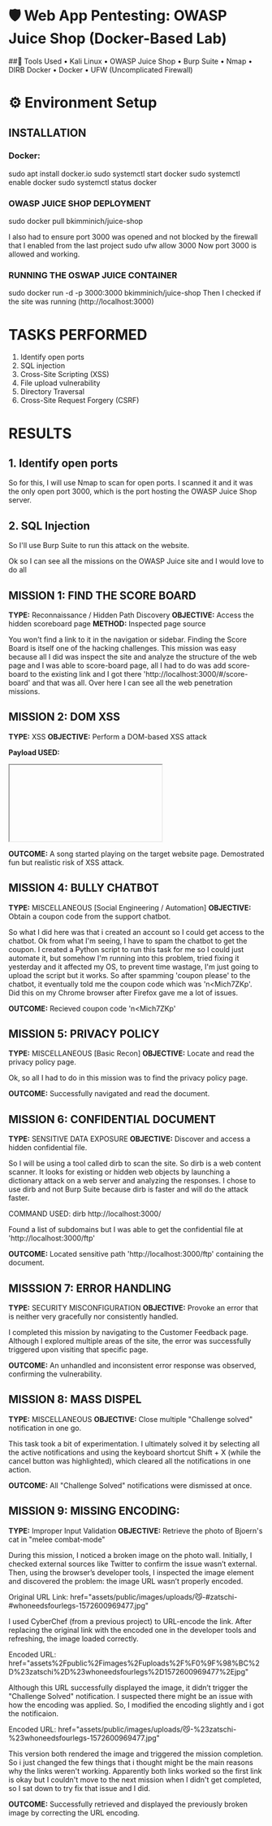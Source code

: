 # 🛡️ Web App Pentesting: OWASP Juice Shop (Docker-Based Lab)
##🔧 Tools Used
• Kali Linux
• OWASP Juice Shop
• Burp Suite
• Nmap
• DIRB Docker
• Docker
• UFW (Uncomplicated Firewall)


# ⚙️ Environment Setup
## INSTALLATION
### Docker:
sudo apt install docker.io
sudo systemctl start docker
sudo systemctl enable docker
sudo systemctl status docker

### OWASP JUICE SHOP DEPLOYMENT
  sudo docker pull bkimminich/juice-shop

I also had to ensure port 3000 was opened and not blocked by the firewall that I enabled from the last project
  sudo ufw allow 3000
  Now port 3000 is allowed and working.

### RUNNING THE OSWAP JUICE CONTAINER
  sudo docker run -d -p 3000:3000 bkimminich/juice-shop
Then I checked if the site was running (http://localhost:3000)

# TASKS PERFORMED
1. Identify open ports
2. SQL injection
3. Cross-Site Scripting (XSS)
4. File upload vulnerability
5. Directory Traversal
6. Cross-Site Request Forgery (CSRF)

# RESULTS

## 1. Identify open ports
So for this, I will use Nmap to scan for open ports.
I scanned it and it was the only open port 3000, which is the port hosting the OWASP Juice Shop server.

## 2. SQL Injection
So I'll use Burp Suite to run this attack on the website.

Ok so I can see all the missions on the OWASP Juice site and I would love to do all

## MISSION 1: FIND THE SCORE BOARD
**TYPE:** Reconnaissance / Hidden Path Discovery
**OBJECTIVE:** Access the hidden scoreboard page
**METHOD:** Inspected page source

You won't find a link to it in the navigation or sidebar. Finding the Score Board is itself one of the hacking challenges. This mission was easy because all I did was inspect the site and analyze the structure of the web page and I was able to score-board page, all I had to do was add score-board to the existing link and I got there 'http://localhost:3000/#/score-board' and that
was all. Over here I can see all the web penetration missions.


## MISSION 2: DOM XSS
**TYPE:** XSS
**OBJECTIVE:** Perform a DOM-based XSS attack

**Payload USED:**
 <iframe src="javascript:alert(`xss`)">

**OUTCOME:**
A small popup (alert box) appeared with the text 'xss'
  
So this specific attack is harmless but becomes very dangerous when a hacker injects malicious javascript code into the webpage. This shows the website is vulnerable to cross-site scripting(XSS).

**IMPLICATIONS:**
Proves the app is vulnerable to script injection

**DANGERS:**
1. Stealing cookies(session hijacking)
2. logging keystrokes
3. Redirecting users to malicious websites

## MISSION 3: BONUS PAYLOAD
**TYPE:** XSS
**OBJECTIVE:** Perform another DOM-based XSS attack

**PAYLOAD USED:**
<iframe style="border-radius:12px" 
        src="https://open.spotify.com/embed/track/0aB0v4027ukVziUGwVGYpG?utm_source=generator" 
        width="100%" height="152" 
        frameBorder="0" allowfullscreen="" 
        allow="autoplay; clipboard-write; encrypted-media; fullscreen; picture-in-picture"></iframe>

**OUTCOME:** A song started playing on the target website page. Demostrated fun but realistic risk of XSS attack.


## MISSION 4: BULLY CHATBOT
**TYPE:** MISCELLANEOUS [Social Engineering / Automation]
**OBJECTIVE:** Obtain a coupon code from the support chatbot.

  So what I did here was that i created an account so I could get access to the chatbot. Ok from what I'm seeing, I have to spam the chatbot to get the coupon. I created a Python script to run this task for me so I could just automate it, but somehow I'm running into this problem, tried fixing it yesterday and it affected my OS, to prevent time wastage, I'm just going to upload the script but it works. So after spamming 'coupon please' to the chatbot, it eventually told me the coupon code which was 'n<Mich7ZKp'. Did this on my Chrome browser after Firefox gave me a lot of issues.

**OUTCOME:** Recieved coupon code 'n<Mich7ZKp'


## MISSION 5: PRIVACY POLICY
**TYPE:** MISCELLANEOUS [Basic Recon]
**OBJECTIVE:** Locate and read the privacy policy page.

Ok, so all I had to do in this mission was to find the privacy policy page.

**OUTCOME:** Successfully navigated and read the document.

## MISSION 6: CONFIDENTIAL DOCUMENT
**TYPE:** SENSITIVE DATA EXPOSURE
**OBJECTIVE:** Discover and access a hidden confidential file.

  So I will be using a tool called dirb to scan the site. So dirb is a web content scanner. It looks for existing or hidden web objects by launching a dictionary attack on a web server and analyzing the responses. I chose to use dirb and not Burp Suite because dirb is faster and will do the attack faster.

COMMAND USED:
dirb http://localhost:3000/

Found a list of subdomains but I was able to get the confidential file at 'http://localhost:3000/ftp'

**OUTCOME:** Located sensitive path 'http://localhost:3000/ftp' containing the document.

## MISSSION 7: ERROR HANDLING
**TYPE:** SECURITY MISCONFIGURATION
**OBJECTIVE:** Provoke an error that is neither very gracefully nor consistently handled.

  I completed this mission by navigating to the Customer Feedback page. Although I explored multiple areas of the site, the error was successfully triggered upon visiting that specific page.

**OUTCOME:** An unhandled and inconsistent error response was observed, confirming the vulnerability.


## MISSION 8: MASS DISPEL
**TYPE:** MISCELLANEOUS
**OBJECTIVE:** Close multiple "Challenge solved" notification in one go.

  This task took a bit of experimentation. I ultimately solved it by selecting all the active notifications and using the keyboard shortcut Shift + X (while the cancel button was highlighted), which cleared all the notifications in one action.

**OUTCOME:**  All "Challenge Solved" notifications were dismissed at once.


## MISSION 9: MISSING ENCODING:
**TYPE:** Improper Input Validation
**OBJECTIVE:** Retrieve the photo of Bjoern's cat in "melee combat-mode"

  During this mission, I noticed a broken image on the photo wall. Initially, I checked external sources like Twitter to confirm the issue wasn’t external. Then, using the browser’s developer tools, I inspected the image element and discovered the problem: the image URL wasn’t properly encoded.

Original URL Link:
href="assets/public/images/uploads/😼-#zatschi-#whoneedsfourlegs-1572600969477.jpg"

I used CyberChef (from a previous project) to URL-encode the link. After replacing the original link with the encoded one in the developer tools and refreshing, the image loaded correctly.

Encoded URL:
href="assets%2Fpublic%2Fimages%2Fuploads%2F%F0%9F%98%BC%2D%23zatschi%2D%23whoneedsfourlegs%2D1572600969477%2Ejpg"

Although this URL successfully displayed the image, it didn’t trigger the "Challenge Solved" notification. I suspected there might be an issue with how the encoding was applied. So, I modified the encoding slightly and i got the notificaion.

Encoded URL:
href="assets/public/images/uploads/😼-%23zatschi-%23whoneedsfourlegs-1572600969477.jpg"

This version both rendered the image and triggered the mission completion. So i just changed the few things that i thought might be the main reasons why the links weren't working. Apparently both links worked so the first link is okay but I couldn't move to the next mission when I didn't get completed, so I sat down to try fix that issue and I did.


**OUTCOME:**  Successfully retrieved and displayed the previously broken image by correcting the URL encoding.
